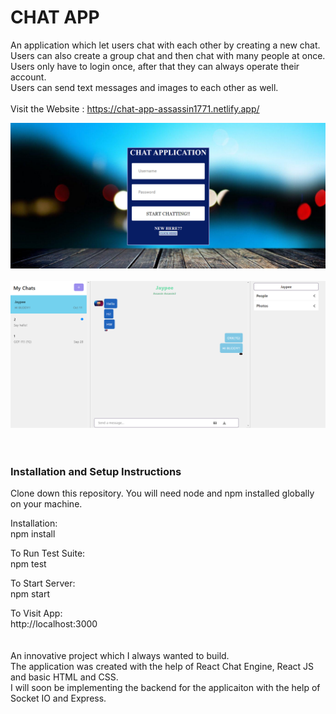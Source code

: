 # CHAT APP
An application which let users chat with each other by creating a new chat.
<br>
Users can also create a group chat and then chat with many people at once.
<br>
Users only have to login once, after that they can always operate their account.
<br>
Users can send text messages and images to each other as well.
<br>
<br>
Visit the Website : https://chat-app-assassin1771.netlify.app/

<img src="1.png">
<br>
<br>
<img src="2.png">
<br>
<br>
<br>

### Installation and Setup Instructions

Clone down this repository. You will need node and npm installed globally on your machine.

Installation:
<br>
npm install

To Run Test Suite:
<br>
npm test

To Start Server:
<br>
npm start

To Visit App:
<br>
http://localhost:3000
<br>
<br>
<br>
An innovative project which I always wanted to build.
<br>
The application was created with the help of React Chat Engine, React JS and basic HTML and CSS.
<br>
I will soon be implementing the backend for the applicaiton with the help of Socket IO and Express.
